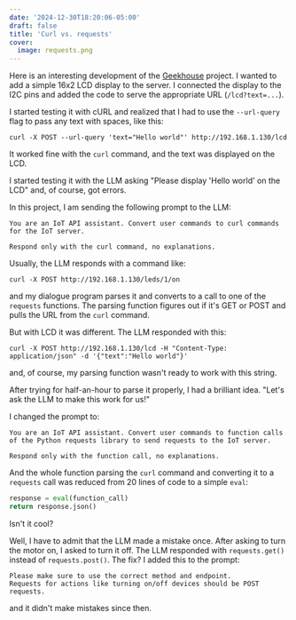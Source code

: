 ```yaml
---
date: '2024-12-30T18:20:06-05:00'
draft: false
title: 'Curl vs. requests'
cover:
  image: requests.png
---
```


Here is an interesting development of the [Geekhouse](/projects/geekhouse) project.
I wanted to add a simple 16x2 LCD display to the server.
I connected the display to the I2C pins and added the code to serve the appropriate URL (`/lcd?text=...`).

I started testing it with cURL and realized that I had to use the `--url-query` flag to pass any text with spaces, like this:

```none
curl -X POST --url-query 'text="Hello world"' http://192.168.1.130/lcd
```

It worked fine with the `curl` command, and the text was displayed on the LCD.

I started testing it with the LLM asking "Please display 'Hello world' on the LCD" and, of course, got errors.

In this project, I am sending the following prompt to the LLM:

```none
You are an IoT API assistant. Convert user commands to curl commands for the IoT server.

Respond only with the curl command, no explanations.
```

Usually, the LLM responds with a command like:

```none
curl -X POST http://192.168.1.130/leds/1/on
```

and my dialogue program parses it and converts to a call to one of the `requests` functions.
The parsing function figures out if it's GET or POST and pulls the URL from the `curl` command.

But with LCD it was different. The LLM responded with this:

```none
curl -X POST http://192.168.1.130/lcd -H "Content-Type: application/json" -d '{"text":"Hello world"}'
```

and, of course, my parsing function wasn't ready to work with this string.

After trying for half-an-hour to parse it properly, I had a brilliant idea.
"Let's ask the LLM to make this work for us!"

I changed the prompt to:

```none
You are an IoT API assistant. Convert user commands to function calls of the Python requests library to send requests to the IoT server.

Respond only with the function call, no explanations.
```

And the whole function parsing the `curl` command and converting it to a `requests` call was reduced from 20 lines of code to a simple `eval`:

```python
response = eval(function_call)
return response.json()
```

Isn't it cool?

Well, I have to admit that the LLM made a mistake once.
After asking to turn the motor on, I asked to turn it off.
The LLM responded with `requests.get()` instead of `requests.post()`.
The fix? I added this to the prompt:

```none
Please make sure to use the correct method and endpoint.
Requests for actions like turning on/off devices should be POST requests.
```

and it didn't make mistakes since then.
